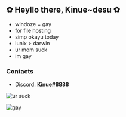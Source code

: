 ## ✿ Heyllo there, Kinue~desu ✿
- windoze = gay
- for file hosting
- simp okayu today
- lunix > darwin
- ur mom suck
- im gay

### Contacts
- Discord: **Kinue#8888**

![ur suck](https://i.imgur.com/jcVVGNP.png)

[![gay](https://github-readme-stats.vercel.app/api?username=kinue72&show_icons=true&theme=dracula)](https://github.com/anuraghazra/github-readme-stats)
